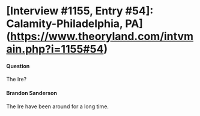 # [Interview #1155, Entry #54]: Calamity-Philadelphia, PA](https://www.theoryland.com/intvmain.php?i=1155#54)

#### Question

The Ire?

#### Brandon Sanderson

The Ire have been around for a long time.

